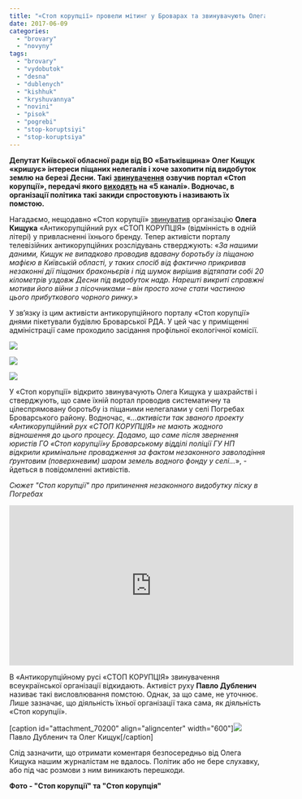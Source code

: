 ```yaml
---
title: "«Стоп корупції» провели мітинг у Броварах та звинувачують Олега Кищука у «кришуванні» піщаних браконьєрів"
date: 2017-06-09
categories: 
  - "brovary"
  - "novyny"
tags: 
  - "brovary"
  - "vydobutok"
  - "desna"
  - "dublenych"
  - "kishhuk"
  - "kryshuvannya"
  - "novini"
  - "pisok"
  - "pogrebi"
  - "stop-koruptsiyi"
  - "stop-koruptsiya"
---
```


**Депутат Київської обласної ради від ВО «Батьківщина» Олег Кищук «кришує» інтереси піщаних нелегалів і хоче захопити під видобуток землю на березі Десни. Такі** **[звинувачення](http://stopcor.org/stopkor-piketuye-meriyu-brovariv-cherez-sprobu-psevdoantikoruptsionera-kishhuka-zahopiti-zemlyu-na-kiyivshhini-pid-nezakonniy-vidobutok-pisku/)** **озвучив портал «Стоп корупції», передачі якого [виходять](http://www.5.ua/programy/stop-koruptsii-42.html) на «5 каналі». Водночас, в організації політика такі закиди спростовують і називають їх помстою.**

Нагадаємо, нещодавно «Стоп корупції» [звинуватив](https://mpz.brovary.org/stop-koruptsiyi-zvynuvachuye-olega-kyshhuka-v-klonuvanni-svogo-brendu/) організацію **Олега Кищука** «Антикорупційний рух «СТОП КОРУПЦІЯ» (відмінність в одній літері) у привласненні їхнього бренду. Тепер активісти порталу телевізійних антикорупційних розслідувань стверджують: «_За нашими даними, Кищук не випадково проводив вдавану боротьбу із піщаною мафією в Київській області, у таких спосіб від фактично прикривав незаконні дії піщаних браконьєрів і під шумок вирішив відтяпати собі 20 кілометрів уздовж Десни під видобуток надр. Нарешті викриті справжні мотиви його війни з пісочниками – він просто хоче стати частиною цього прибуткового чорного ринку._»

У зв’язку із цим активісти антикорупційного порталу «Стоп корупції» днями пікетували будівлю Броварської РДА. У цей час у приміщенні адміністрації саме проходило засідання профільної екологічної комісії.

[![](https://mpz.brovary.org/wp-content/uploads/2017/06/Stop-koruptsiyi-aktsiya-piketuvannya-Kyshhuk-1.jpg)](https://mpz.brovary.org/wp-content/uploads/2017/06/Stop-koruptsiyi-aktsiya-piketuvannya-Kyshhuk-1.jpg)

[![](https://mpz.brovary.org/wp-content/uploads/2017/06/Stop-koruptsiyi-aktsiya-piketuvannya-Kyshhuk-2.jpg)](https://mpz.brovary.org/wp-content/uploads/2017/06/Stop-koruptsiyi-aktsiya-piketuvannya-Kyshhuk-2.jpg)

[![](https://mpz.brovary.org/wp-content/uploads/2017/06/Stop-koruptsiyi-aktsiya-piketuvannya-Kyshhuk-3.jpg)](https://mpz.brovary.org/wp-content/uploads/2017/06/Stop-koruptsiyi-aktsiya-piketuvannya-Kyshhuk-3.jpg)

У «Стоп корупції» відкрито звинувачують Олега Кищука у шахрайстві і стверджують, що саме їхній портал проводив систематичну та цілеспрямовану боротьбу із піщаними нелегалами у селі Погребах Броварського району. Водночас, «_…активісти так званого проекту «Антикорупційний рух «СТОП КОРУПЦІЯ» не мають жодного відношення до цього процесу. Додамо, що саме після звернення юристів ГО «Стоп корупції»у Броварському відділі поліції ГУ НП відкрили кримінальне провадження за фактом незаконного заволодіння ґрунтовим (поверхневим) шаром земель водного фонду у селі…_», - йдеться в повідомленні активістів.

_Сюжет "Стоп корупції" про припинення незаконного видобутку піску в Погребах_

<iframe src="https://www.youtube.com/embed/WGhwf0n7omI" width="560" height="315" frameborder="0" allowfullscreen="allowfullscreen"></iframe>

В «Антикорупційному русі «СТОП КОРУПЦІЯ» звинувачення всеукраїнської організації відкидають. Активіст руху **Павло Дубленич** називає такі висловлювання помстою. Однак, за що саме, не уточнює. Лише зазначає, що діяльність їхньої організації така сама, як діяльність «Стоп корупції».

\[caption id="attachment\_70200" align="aligncenter" width="600"\][![](https://mpz.brovary.org/wp-content/uploads/2017/05/Kyshhuk-Stop-Koruptsiyi-6.jpg)](https://mpz.brovary.org/wp-content/uploads/2017/05/Kyshhuk-Stop-Koruptsiyi-6.jpg) Павло Дубленич та Олег Кищук\[/caption\]

Слід зазначити, що отримати коментаря безпосередньо від Олега Кищука нашим журналістам не вдалось. Політик або не бере слухавку, або під час розмови з ним виникають перешкоди.

**Фото - "Стоп корупції" та "Стоп корупція"**
